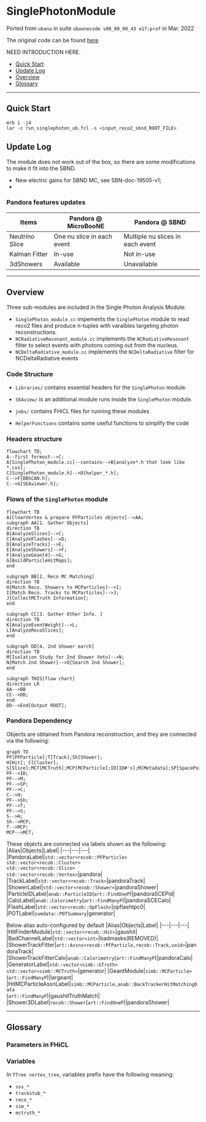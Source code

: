 # SinglePhotonModule 
Ported from `ubana` in suite `uboonecode v08_00_00_43 e17:prof` in Mar. 2022

The original code can be found [here](https://cdcvs.fnal.gov/redmine/projects/ubana/repository?utf8=%E2%9C%93&rev=feature%2Fmarkross_Nov2021_merge)

NEED INTRODUCTION HERE.

* [Quick Start](#quick-start)
* [Update Log](#update-log)
* [Overview](#overview)
* [Glossary](#glossary)

---
## Quick Start
```
mrb i -j4
lar -c run_singlephoton_ub.fcl -s <input_reco2_sbnd_ROOT_FILE>
```

## Update Log
The module does not work out of the box, so there are some modifications to make it fit into the SBND.

- New electric gains for SBND MC, see SBN-doc-19505-v1;
-  


### Pandora features updates
|Items|Pandora @ MicroBooNE|Pandora @ SBND|
|---|---|---|
|Neutrino Slice|One nu slice in each event | Multiple nu slices in each event|
|Kalman Fitter| In-use | Not in-use|
|3dShowers| Available | Unavailable|


---
## Overview

Three sub-modules are included in the Single Photon Analysis Module:
- `SinglePhoton_module.cc` impements the `SinglePhoton` module to read reco2 files and produce n-tuples with varaibles targeting photon reconstructions.
- `NCRadiativeResonant_module.cc`  implements the `NCRadiativeResonant` filter to select events with photons coming out from the nucleus.
- `NCDeltaRadiative_module.cc` implements the `NCDeltaRadiative` filter for NCDeltaRadiative events

### Code Structure
- `Libraries/` contains essential headers for the `SinglePhoton` module.

- `SEAview/` is an additional module runs inside the `SinglePhoton` module.

- `jobs/` contains FHiCL files for running these modules

- `HelperFunctions` contains some useful functions to simplify the code

### Headers structure

```mermaid
flowchart TD;
A--first formost-->C;
A[SinglePhoton_module.cc]--contains-->B[analyze*.h that look like *.cxx];
C[SinglePhoton_module.h]-->D[helper_*.h];
C-->F[DBSCAN.h];
C-->G[SEAviewer.h];
```

### Flows of the `SinglePhoton` module

```mermaid
flowchart TB
A[ClearVertex & prepare PFParticles objects]-->AA;
subgraph AA[1. Gather Objects]
direction TB
B[AnalyzeSlices]-->C;
C[AnalyzeFlashes]-->D;
D[AnalyzeTracks]-->E;
E[AnalyzeShowers]-->F;
F[AnalyzeGeant4]-->G;
G[BuildParticleHitMaps];
end  

subgraph BB[2. Reco MC Matching]
direction TB
H[Match Reco. Showers to MCParticles]-->I;
I[Match Reco. Tracks to MCParticles]-->J;
J[CollectMCTruth Information];
end

subgraph CC[3. Gather Other Info. ]
direction TB
K[AnalyzeEventWeight]-->L;
L[AnalyzeRecoSlices];
end

subgraph DD[4. 2nd Shower earch]
direction TB
M[Isolation Study for 2nd Shower Veto]-->N;
N[Match 2nd Shower]-->O[Search 2nd Shower];
end

subgraph THIS[flow chart]
direction LR
AA-->BB
CC-->DD;
end
DD-->End[Output ROOT];
```


### Pandora Dependency
Objects are obtained from Pandora reconstruction, and they are connected  via the following:
```mermaid
graph TD
PF[PFParticle];T[Track];Sh[Shower];
H[Hit]; C[Cluster]; S[Slice];MCT[MCTruth];MCP[MCParticle];ID[ID#'s];M[Metadata];SP[SpacePoint];
PF-->ID;
PF-->M;
PF-->SP;
PF-->C;
C-->H;
PF-->Sh;
PF-->T;
PF-->S;
S-->H;
Sh-->MCP;
T-->MCP;
MCP-->MCT;
```

These objects are connected via labels shown as the following:
|Alias|Objects|Label|
|---|---|---|
|PandoraLabel|`std::vector<recob::PFParticle>`<br>`std::vector<recob::Cluster>`<br>`std::vector<recob::Slice>`<br>`std::vector<recob::Vertex>`|pandora|
|TrackLabel|`std::vector<recob::Track>`|pandoraTrack|
|ShowerLabel|`std::vector<recob::Shower>`|pandoraShower|
|ParticleIDLabel|`anab::ParticleID`(`art::FindOneP`)|pandoraSCEPid|
|CaloLabel|`anab::Calorimetry`(`art::FindManyP`)|pandoraSCECalo|
|FlashLabel|`std::vector<recob::OpFlash>`|opflashtpc0|
|POTLabel|`sumdata::POTSummary`|generator|

Below alias auto-configured by default
|Alias|Objects|Label|
|---|---|---|
|HitFinderModule|`std::vector<recob::Hit>`|gaushit|
|BadChannelLabel|`std::vector<int>`|badmasks(REMOVED)|
|ShowerTrackFitter|`art::Assns<recob::PFParticle,recob::Track,void>`|pandoraTrack|
|ShowerTrackFitterCalo|`anab::Calorimetry`(`art::FindManyP`)|pandoraCalo|
|GeneratorLabel|`std::vector<simb::GTruth>`<br>`std::vector<simb::MCTruth>`|generator|
|GeantModule|`simb::MCParticle>`(`art::FindManyP`)|largeant|
|HitMCParticleAssnLabel|`simb::MCParticle,anab::BackTrackerHitMatchingData`<br>(`art::FindManyP`)|gaushitTruthMatch|
|Shower3DLabel|`recob::Shower`(`art::FindOneP`)|pandoraShower|


---
## Glossary

### Parameters in FHiCL

### Variables

In `TTree vertex_tree`, variables prefix have the following meaning:
- `sss_*` 
- `trackstub_*` 
- `reco_*` 
- `sim_*` 
- `mctruth_*` 
